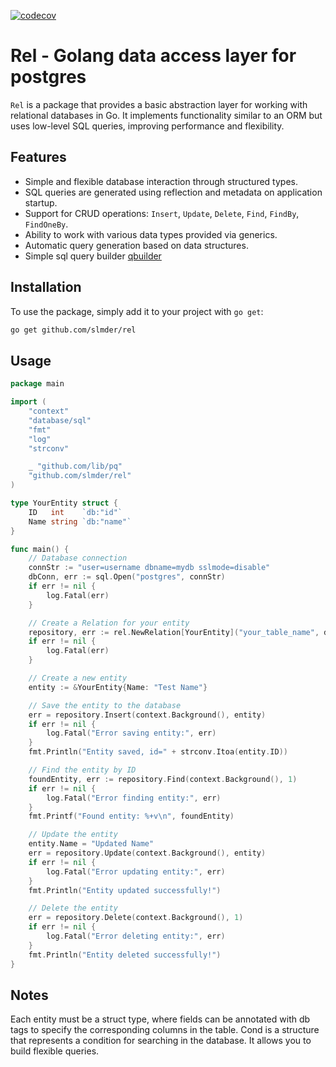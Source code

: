 [![codecov](https://codecov.io/gh/slmder/rel/graph/badge.svg?token=K7Y8MN8V0H)](https://codecov.io/gh/slmder/rel)
# Rel - Golang data access layer for postgres

`Rel` is a package that provides a basic abstraction layer for working with relational databases in Go. It implements functionality similar to an ORM but uses low-level SQL queries, improving performance and flexibility.

## Features

- Simple and flexible database interaction through structured types.
- SQL queries are generated using reflection and metadata on application startup.
- Support for CRUD operations: `Insert`, `Update`, `Delete`, `Find`, `FindBy`, `FindOneBy`.
- Ability to work with various data types provided via generics.
- Automatic query generation based on data structures.
- Simple sql query builder [qbuilder](qbuilder)

## Installation

To use the package, simply add it to your project with `go get`:

```bash
go get github.com/slmder/rel
```

## Usage

```go
package main

import (
	"context"
	"database/sql"
	"fmt"
	"log"
	"strconv"

	_ "github.com/lib/pq"
	"github.com/slmder/rel"
)

type YourEntity struct {
	ID   int    `db:"id"`
	Name string `db:"name"`
}

func main() {
	// Database connection
	connStr := "user=username dbname=mydb sslmode=disable"
	dbConn, err := sql.Open("postgres", connStr)
	if err != nil {
		log.Fatal(err)
	}

	// Create a Relation for your entity
	repository, err := rel.NewRelation[YourEntity]("your_table_name", dbConn)
	if err != nil {
		log.Fatal(err)
	}

	// Create a new entity
	entity := &YourEntity{Name: "Test Name"}

	// Save the entity to the database
	err = repository.Insert(context.Background(), entity)
	if err != nil {
		log.Fatal("Error saving entity:", err)
	}
	fmt.Println("Entity saved, id=" + strconv.Itoa(entity.ID))

	// Find the entity by ID
	foundEntity, err := repository.Find(context.Background(), 1)
	if err != nil {
		log.Fatal("Error finding entity:", err)
	}
	fmt.Printf("Found entity: %+v\n", foundEntity)

	// Update the entity
	entity.Name = "Updated Name"
	err = repository.Update(context.Background(), entity)
	if err != nil {
		log.Fatal("Error updating entity:", err)
	}
	fmt.Println("Entity updated successfully!")

	// Delete the entity
	err = repository.Delete(context.Background(), 1)
	if err != nil {
		log.Fatal("Error deleting entity:", err)
	}
	fmt.Println("Entity deleted successfully!")
}
```

## Notes
Each entity must be a struct type, where fields can be annotated with db tags to specify the corresponding columns in the table.
Cond is a structure that represents a condition for searching in the database. It allows you to build flexible queries.